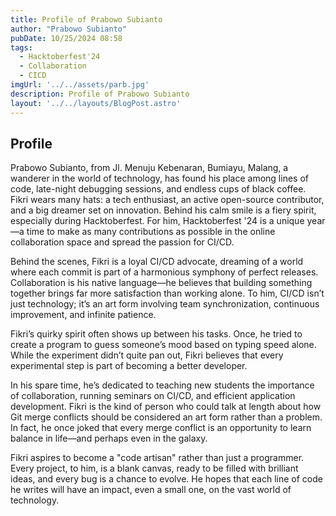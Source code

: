 ```yaml
---
title: Profile of Prabowo Subianto
author: "Prabowo Subianto"
pubDate: 10/25/2024 08:58
tags:
  - Hacktoberfest'24  
  - Collaboration
  - CICD
imgUrl: '../../assets/parb.jpg'
description: Profile of Prabowo Subianto
layout: '../../layouts/BlogPost.astro'
---
```


## Profile

Prabowo Subianto, from Jl. Menuju Kebenaran, Bumiayu, Malang, a wanderer in the world of technology, has found his place among lines of code, late-night debugging sessions, and endless cups of black coffee. Fikri wears many hats: a tech enthusiast, an active open-source contributor, and a big dreamer set on innovation. Behind his calm smile is a fiery spirit, especially during Hacktoberfest. For him, Hacktoberfest '24 is a unique year—a time to make as many contributions as possible in the online collaboration space and spread the passion for CI/CD.

Behind the scenes, Fikri is a loyal CI/CD advocate, dreaming of a world where each commit is part of a harmonious symphony of perfect releases. Collaboration is his native language—he believes that building something together brings far more satisfaction than working alone. To him, CI/CD isn’t just technology; it’s an art form involving team synchronization, continuous improvement, and infinite patience.

Fikri’s quirky spirit often shows up between his tasks. Once, he tried to create a program to guess someone’s mood based on typing speed alone. While the experiment didn’t quite pan out, Fikri believes that every experimental step is part of becoming a better developer.

In his spare time, he’s dedicated to teaching new students the importance of collaboration, running seminars on CI/CD, and efficient application development. Fikri is the kind of person who could talk at length about how Git merge conflicts should be considered an art form rather than a problem. In fact, he once joked that every merge conflict is an opportunity to learn balance in life—and perhaps even in the galaxy.

Fikri aspires to become a "code artisan" rather than just a programmer. Every project, to him, is a blank canvas, ready to be filled with brilliant ideas, and every bug is a chance to evolve. He hopes that each line of code he writes will have an impact, even a small one, on the vast world of technology.
